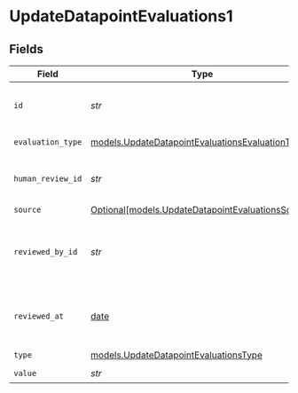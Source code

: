 # UpdateDatapointEvaluations1


## Fields

| Field                                                                                                    | Type                                                                                                     | Required                                                                                                 | Description                                                                                              |
| -------------------------------------------------------------------------------------------------------- | -------------------------------------------------------------------------------------------------------- | -------------------------------------------------------------------------------------------------------- | -------------------------------------------------------------------------------------------------------- |
| `id`                                                                                                     | *str*                                                                                                    | :heavy_check_mark:                                                                                       | The unique identifier of the human evaluation                                                            |
| `evaluation_type`                                                                                        | [models.UpdateDatapointEvaluationsEvaluationType](../models/updatedatapointevaluationsevaluationtype.md) | :heavy_check_mark:                                                                                       | The type of evaluation                                                                                   |
| `human_review_id`                                                                                        | *str*                                                                                                    | :heavy_check_mark:                                                                                       | The unique identifier of the human review                                                                |
| `source`                                                                                                 | [Optional[models.UpdateDatapointEvaluationsSource]](../models/updatedatapointevaluationssource.md)       | :heavy_minus_sign:                                                                                       | N/A                                                                                                      |
| `reviewed_by_id`                                                                                         | *str*                                                                                                    | :heavy_check_mark:                                                                                       | The unique identifier of the user who reviewed the item                                                  |
| `reviewed_at`                                                                                            | [date](https://docs.python.org/3/library/datetime.html#date-objects)                                     | :heavy_minus_sign:                                                                                       | The date and time the item was reviewed                                                                  |
| `type`                                                                                                   | [models.UpdateDatapointEvaluationsType](../models/updatedatapointevaluationstype.md)                     | :heavy_check_mark:                                                                                       | N/A                                                                                                      |
| `value`                                                                                                  | *str*                                                                                                    | :heavy_check_mark:                                                                                       | N/A                                                                                                      |